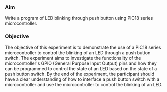 ### Aim
Write a program of LED blinking through push button using PIC18 series microcontroller.

### Objective
The objective of this experiment is to demonstrate the use of a PIC18 series microcontroller to control the blinking of an LED through a push button switch. The experiment aims to investigate the functionality of the microcontroller's GPIO (General Purpose Input Output) pins and how they can be programmed to control the state of an LED based on the state of a push button switch. By the end of the experiment, the participant should have a clear understanding of how to interface a push button switch with a microcontroller and use the microcontroller to control the blinking of an LED.